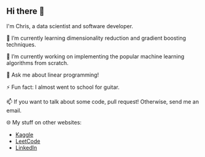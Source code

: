 ## Hi there 👋
I'm Chris, a data scientist and software developer.

🌱 I’m currently learning dimensionality reduction and gradient boosting techniques.

🔭 I’m currently working on implementing the popular machine learning algorithms from scratch. 

💬 Ask me about linear programming!

⚡ Fun fact: I almost went to school for guitar.

📫 If you want to talk about some code, pull request! Otherwise, send me an email.

🌐 My stuff on other websites:
- [Kaggle](https://www.kaggle.com/cnewto)
- [LeetCode](https://leetcode.com/u/chris_newton/)
- [LinkedIn](www.linkedin.com/in/chris-newton-32a5b6240/)
